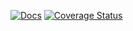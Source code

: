 [![Docs](https://img.shields.io/badge/docs-dev-blue.svg)](https://euro-hpc-pl.github.io/SpinGlassPEPS.jl/dev/)
[![Coverage Status](https://coveralls.io/repos/github/euro-hpc-pl/SpinGlassPEPS.jl/badge.svg?branch=master)](https://coveralls.io/github/euro-hpc-pl/SpinGlassPEPS.jl?branch=master)
